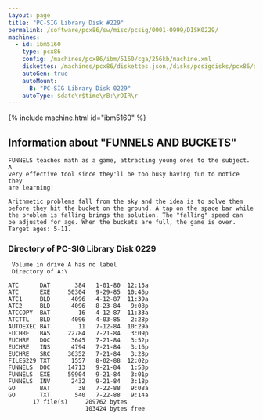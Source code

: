 ```yaml
---
layout: page
title: "PC-SIG Library Disk #229"
permalink: /software/pcx86/sw/misc/pcsig/0001-0999/DISK0229/
machines:
  - id: ibm5160
    type: pcx86
    config: /machines/pcx86/ibm/5160/cga/256kb/machine.xml
    diskettes: /machines/pcx86/diskettes.json,/disks/pcsigdisks/pcx86/diskettes.json
    autoGen: true
    autoMount:
      B: "PC-SIG Library Disk 0229"
    autoType: $date\r$time\rB:\rDIR\r
---
```


{% include machine.html id="ibm5160" %}

## Information about "FUNNELS AND BUCKETS"

    FUNNELS teaches math as a game, attracting young ones to the subject. A
    very effective tool since they'll be too busy having fun to notice they
    are learning!
    
    Arithmetic problems fall from the sky and the idea is to solve them
    before they hit the bucket on the ground. A tap on the space bar while
    the problem is falling brings the solution. The "falling" speed can
    be adjusted for age. When the buckets are full, the game is over.
    Target ages: 5-11.

### Directory of PC-SIG Library Disk 0229

     Volume in drive A has no label
     Directory of A:\

    ATC      DAT       384   1-01-80  12:13a
    ATC      EXE     50304   9-29-85  10:46p
    ATC1     BLD      4096   4-12-87  11:39a
    ATC2     BLD      4096   8-23-84   9:08p
    ATCCOPY  BAT        16   4-12-87  11:33a
    ATCTTL   BLD      4096   4-03-85   2:28p
    AUTOEXEC BAT        11   7-12-84  10:29a
    EUCHRE   BAS     22784   7-21-84   3:09p
    EUCHRE   DOC      3645   7-21-84   3:52p
    EUCHRE   INS      4794   7-21-84   3:16p
    EUCHRE   SRC     36352   7-21-84   3:28p
    FILES229 TXT      1557   8-02-88  12:02p
    FUNNELS  DOC     14713   9-21-84   1:58p
    FUNNELS  EXE     59904   9-21-84   3:01p
    FUNNELS  INV      2432   9-21-84   3:18p
    GO       BAT        38   7-22-88   9:08a
    GO       TXT       540   7-22-88   9:14a
           17 file(s)     209762 bytes
                          103424 bytes free

